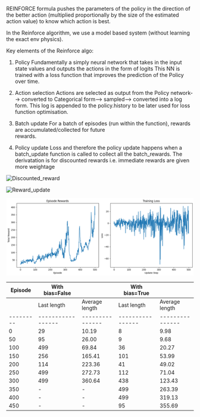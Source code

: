 REINFORCE formula pushes the parameters of the policy
in the direction of the better action (multiplied proportionally by the size of the
estimated action value) to know which action is best.


In the Reinforce algorithm, we use a model based system (without learning the exact env physics).

Key elements of the Reinforce algo:

1. Policy
  Fundamentally a simply neural network that takes in the input state values and outputs the actions in      the form of logits
  This NN is trained with a loss function that improves the prediction of the Policy over time.
 
2. Action selection
   Actions are selected as output from the Policy network--> converted to Categorical form--> sampled-->      converted into a log form. This log is appended to the policy.history to be later used for loss            function optimisation.
   
3. Batch update
   For a batch of episodes (run within the function), rewards are accumulated/collected for future       
   rewards. 
   
4. Policy update
   Loss and therefore the policy update happens when a batch_update function is called to collect all the     batch_rewards. The derivatation is for discounted rewards i.e. immediate rewards are given more            weightage

   
![Discounted_reward](https://miro.medium.com/v2/resize:fit:366/format:webp/1*P2W3I2gwbFphCvBAqqkLLg.png)
   
![Reward_update](https://miro.medium.com/v2/resize:fit:638/format:webp/1*VFRng5GHkOzNrx8wG2BlqA.png)

![Training_Screenshot](Reinforce_training.png)


| Episode | With bias=False |               | With bias=True |               |
|---------|-----------------|---------------|----------------|---------------|
|         | Last length     | Average length| Last length    | Average length|
|---------|-----------------|---------------|----------------|---------------|
| 0       | 29              | 10.19         | 8              | 9.98          |
| 50      | 95              | 26.00         | 9              | 9.68          |
| 100     | 499             | 69.84         | 36             | 20.27         |
| 150     | 256             | 165.41        | 101            | 53.99         |
| 200     | 114             | 223.36        | 41             | 49.02         |
| 250     | 499             | 272.73        | 112            | 71.04         |
| 300     | 499             | 360.64        | 438            | 123.43        |
| 350     | -               | -             | 499            | 263.39        |
| 400     | -               | -             | 499            | 319.13        |
| 450     | -               | -             | 95             | 355.69        |
